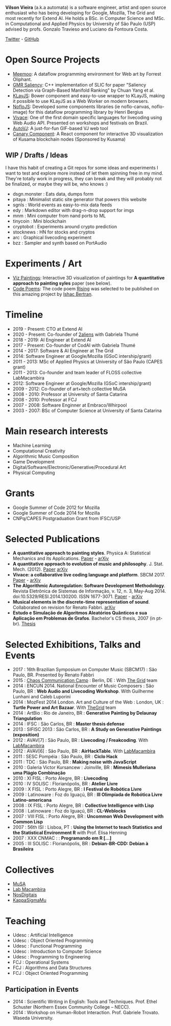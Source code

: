 __Vilson Vieira__ (a.k.a automata) is a software engineer, artist and
open source enthusiast who has being developing for Google, Mozilla, The Grid
and most recently for Extend AI.
He holds a BSc. in Computer Science and MSc. in Computational and Applied
Physics by University of São Paulo (USP) advised by
profs. Gonzalo Travieso and Luciano da Fontoura Costa.

[Twitter](https://twitter.com/aut0mata) - [GitHub](https://github.com/automata)

# Open Source Projects

- [Meemoo](https://meemoo.org): A dataflow programming environment for Web art
  by Forrest Oliphant.
- [GMR Saliency](https://github.com/automata/gmr-saliency): C++ implementation
  of SLIC for paper "Saliency Detection via
  Graph-Based Manifold Ranking" by Chuan Yang et al.
- [KLayJS](https://github.com/automata/klay-js): Bower component and
  easy-to-use wrapper to KLayJS, making it possible to use KLayJS as a Web
  Worker on modern browsers.
- [NofloJS](https://noflojs.org): Developed some components libraries (ie
  noflo-canvas, noflo-image) for
  this dataflow programming library by Henri Bergius
- [Vivace](https://void.cc/vivace): One of the first domain specific languages
  for livecoding using Web Audio API. Presented on workshops and festivals on
  Brazil.
- [AutoVJ](http://void.cc/autovj): A just-for-fun GIF-based VJ web tool
- [Canary Component](https://github.com/KappaSigmaMu/canary-component): A React
  component for interactive 3D visualization of Kusama blockchain nodes
  (Sponsored by Kusama)

## WIP / Drafts / Ideas

I have this habit of creating a Git repos for some ideas and experiments I
want to test and explore more instead of let them spinning free in my mind.
They're totally work in progress, they can break and they will probably not
be finalized, or maybe they will be, who knows :)

- dsgn.monster : Eats data, dumps form
- pitaya : Minimalist static site generator that powers this website
- sgnls : World events as easy-to-mix data feeds
- edy : Markdown editor with drag-n-drop support for imgs
- mnm : Mini computer from nand ports to ML
- tinycoin : Mini blockchain
- cryptobot : Experiments around crypto prediction
- stocknews : HN for stocks and cryptos
- arc : Graphical livecoding experiment
- bzz : Sampler and synth based on PortAudio

# Experiments / Art

- [Viz Paintings](https://void.cc/viz-paintings/): Interactive 3D visualization
  of paintings for __A quantitative approach to painting syles__ paper (see
  below).
- [Code Poems](http://code-poems.com/): The code poem
  [Rising](https://gist.github.com/automata/8e64b5f67134f51c4cca9bd564e84e66)
  was selected to be published on this amazing project by
  [Ishac Bertran](http://ishback.com/).

# Timeline

- 2019 - Present: CTO at Extend AI
- 2020 - Present: Co-founder of [2aliens](https://2aliens.cc)
  with Gabriela Thumé
- 2018 - 2019: AI Engineer at Extend AI
- 2017 - Present: Co-founder of CodAI with Gabriela Thumé
- 2014 - 2017: Software & AI Engineer at The Grid
- 2014: Software Engineer at Google/Mozilla (GSoC intership/grant)
- 2011 - 2013: MSc of Applied Physics at University of São Paulo (CAPES grant)
- 2011 - 2013: Co-founder and team leader of FLOSS collective LabMacambira
- 2012: Software Engineer at Google/Mozilla (GSoC intership/grant)
- 2009 - 2012: Co-founder of art+tech collective MuSA
- 2008 - 2010: Professor at University of Santa Catarina
- 2008 - 2010: Professor at FCJ
- 2007 - 2008: Software Enginner at Embraco/Whirpool
- 2003 - 2007: BSc of Computer Science at University of Santa Catarina

# Main research interests

- Machine Learning
- Computational Creativity
- Algorithmic Music Composition
- Game Development
- Digital/Software/Electronic/Generative/Procedural Art
- Physical Computing

# Grants

- Google Summer of Code 2012 for Mozilla
- Google Summer of Code 2014 for Mozilla
- CNPq/CAPES Postgraduation Grant from IFSC/USP

# Selected Publications

- __A quantitative approach to painting styles__. Physica A: Statistical Mechanics and its Applications. [Paper](http://www.sciencedirect.com/science/article/pii/S0378437114007961) - [arXiv](http://arxiv.org/abs/1403.4512)
- __A quantitative approach to evolution of music and philosophy__. J. Stat. Mech. (2012). [Paper](http://iopscience.iop.org/1742-5468/2012/08/P08010) [arXiv](http://arxiv.org/abs/1403.4513)
- __Vivace: a collaborative live coding language and platform__. SBCM 2017. [Paper](http://compmus.ime.usp.br/sbcm/2017/papers/sbcm-2017-15.pdf) - [arXiv](https://arxiv.org/abs/1502.01312)
- __The Algorithmic Autoregulation: Software Development Methodology__. Revista Eletrônica de Sistemas de Informação, v. 12, n. 3, May-Aug 2014. doi:10.5329/RESI.2014.130200. ISSN 1677-3071. [Paper](http://wsl.softwarelivre.org/2013/0004/) - [arXiv](https://arxiv.org/abs/1604.08255)
- __Musical elements in the discrete-time representation of sound__. Collaborated on revision for Renato Fabbri. [arXiv](https://arxiv.org/abs/1412.6853)
- __Estudo e Simulação de Algoritmos Aleatórios Quânticos e sua Aplicação em Problemas de Grafos__. Bachelor's CS thesis, 2007 (in pt-br). [Thesis](files/vilson2007-tccii.pdf)

# Selected Exhibitions, Talks and Events

* 2017 : 16th Brazilian Symposium on Computer Music (SBCM17) : São Paulo, BR. Presented by Renato Fabbri
* 2015 : [Chaos Communication Camp](https://events.ccc.de/camp/2015/wiki/Main_Page) : Berlin, DE : With [The Grid](http://thegrid.io) team
* 2014 : ENCUN 2014. National Encounter of Music Composers : São Paulo, BR : __Web Audio and Livecoding Workshop__. With Guilherme Lunhani and Caleb Luporini
* 2014 : MozFest 2014 London. Art and Culture of the Web : London, UK : __Turtle Power and Art Bazaar__. With [TheGrid](http://thegrid.io) team
* 2014 : ArtBio : Rio de Janeiro, BR : __Generative Painting by Delaunay Triangulation__
* 2014 : IFSC : São Carlos, BR : __Master thesis defense__
* 2013 : SIFISC 2013 : São Carlos, BR : __A Study on Generative Paintings (exposition)__
* 2012 : AVAV[7] : São Paulo, BR : __Livecoding / Freakcoding__. With [LabMacambira](http://labmacambira.sf.net)
* 2012 : AVAV[6] : São Paulo, BR : __AirHackTable__. With [LabMacambira](http://labmacambira.sf.net)
* 2011 : SESC Pompéia : São Paulo, BR : __Ciclo Hack__
* 2011 : TDC : São Paulo, BR : __Making noise with JavaScript__
* 2010 : Galeria Victor Kursancew : Joinville, BR : __Mímesis Mulleriana uma Plágio Combinação__
* 2010 : XI FISL : Porto Alegre, BR : __Livecoding__
* 2010 : IV SOLISC : Florianópolis, BR : __Atelier Livre__
* 2009 : X FISL : Porto Alegre, BR : __I Festival de Robótica Livre__
* 2009 : Latinoware : Foz do Iguaçú, BR : __III Olimpíada de Robótica Livre Latino-americana__
* 2008 : IX FISL : Porto Alegre, BR : __Collective Intelligence with Lisp__
* 2008 : Latinoware : Foz do Iguaçú, BR : __CL-Weblocks__
* 2007 : VIII FISL : Porto Alegre, BR : __Uncommon Web Development with Common Lisp__
* 2007 : 56th ISI : Lisboa, PT : __Using the Internet to teach Statistics and the Statistical Environment R__ with Prof. Elisa Henning
* 2007 : XXX CNMAC : : __Programando em R [...]__
* 2005 : III SOLISC : Florianópolis, BR : __Debian-BR-CDD: Debian à Brasileira__

# Collectives

- [MuSA](http://musa.cc)
- [Lab Macambira](http://labmacambira.sf.net)
- [NosDigitais](http://nosdigitais.teia.org.br)
- [KappaSigmaMu](https://ksmsociety.io/)

# Teaching

- Udesc : Artificial Intelligence
- Udesc : Object Oriented Programming
- Udesc : Functional Programming
- Udesc : Introduction to Computer Science
- Udesc : Programming to Engineering
- FCJ : Operational Systems
- FCJ : Algorithms and Data Structures
- FCJ : Object Oriented Programming

## Participation in Events

- 2014 : Scientific Writing in English: Tools and Techniques. Prof. Ethel Schuster (Northern Essex Community College – NECC).
- 2014 : Workshop on Human-Robot Interaction. Prof. Gabriele Trovato. Waseda University.
